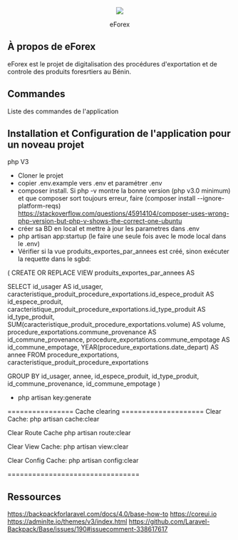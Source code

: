 <p align="center"><img src="xx.png"></p>

<p align="center">
    eForex
</p>

## À propos de eForex

eForex est le projet de digitalisation des procédures d'exportation et de controle des produits foresrtiers au Bénin.

## Commandes

Liste des commandes de l'application



## Installation et Configuration de l'application pour un noveau projet
php V3
- Cloner le projet
- copier .env.example vers .env et paramétrer .env
- composer install. Si php -v montre la bonne version (php v3.0 minimum) et que composer sort toujours erreur, faire (composer install --ignore-platform-reqs)
    https://stackoverflow.com/questions/45914104/composer-uses-wrong-php-version-but-php-v-shows-the-correct-one-ubuntu
- créer sa BD en local et mettre à jour les parametres dans .env
- php artisan app:startup  (le faire une seule fois avec le mode local dans le .env)
- Vérifier si la vue produits_exportes_par_annees est créé, sinon exécuter la requette dans le sgbd:

(
CREATE OR REPLACE VIEW produits_exportes_par_annees
AS

SELECT 
	id_usager AS id_usager,
	caracteristique_produit_procedure_exportations.id_espece_produit AS id_espece_produit,
	 caracteristique_produit_procedure_exportations.id_type_produit AS id_type_produit,
	 SUM(caracteristique_produit_procedure_exportations.volume) AS volume,
	 procedure_exportations.commune_provenance AS id_commune_provenance,
	 procedure_exportations.commune_empotage AS id_commune_empotage,
	 YEAR(procedure_exportations.date_depart) AS annee
FROM procedure_exportations, caracteristique_produit_procedure_exportations

GROUP BY id_usager, annee, id_espece_produit, id_type_produit, id_commune_provenance, id_commune_empotage
)

- php artisan key:generate



================ Cache clearing ====================
Clear Cache:
php artisan cache:clear

Clear Route Cache
php artisan route:clear

Clear View Cache:
php artisan view:clear

Clear Config Cache:
php artisan config:clear

================================


## Ressources
https://backpackforlaravel.com/docs/4.0/base-how-to
https://coreui.io
https://adminlte.io/themes/v3/index.html
https://github.com/Laravel-Backpack/Base/issues/190#issuecomment-338617617
